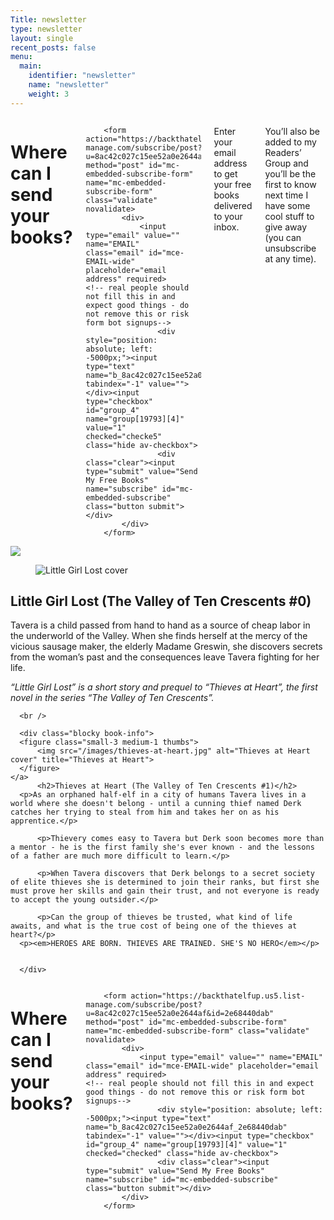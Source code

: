 ```yaml
---
Title: newsletter
type: newsletter
layout: single
recent_posts: false
menu:
  main:
    identifier: "newsletter"
    name: "newsletter"
    weight: 3
---
```


<div class="row newsletter-wrap">

  <div class="small-12 medium-offset-2 medium-8 columns newsletter">
  <h1>Where can I send your books?</h1>

<!-- Begin MailChimp Signup Form -->
        <form action="https://backthatelfup.us5.list-manage.com/subscribe/post?u=8ac42c027c15ee52a0e2644af&id=2e68440dab" method="post" id="mc-embedded-subscribe-form" name="mc-embedded-subscribe-form" class="validate" novalidate>
            <div>
                <input type="email" value="" name="EMAIL" class="email" id="mce-EMAIL-wide" placeholder="email address" required>
    <!-- real people should not fill this in and expect good things - do not remove this or risk form bot signups-->
                    <div style="position: absolute; left: -5000px;"><input type="text" name="b_8ac42c027c15ee52a0e2644af_2e68440dab" tabindex="-1" value=""></div><input type="checkbox" id="group_4" name="group[19793][4]" value="1" checked="checke5" class="hide av-checkbox">
                    <div class="clear"><input type="submit" value="Send My Free Books" name="subscribe" id="mc-embedded-subscribe" class="button submit"></div>
            </div>
        </form>
<!--End mc_embed_signup-->
<p>Enter your email address to get your free books delivered to your inbox.</p>

  <p>You’ll also be added to my Readers’ Group and you’ll be the first to know next time I have some cool stuff to give away (you can unsubscribe at any time).</p>  
</div>

  <div class="small-12 columns center-text">
    <img src="/images/3d-stack.png">
  </div>
    <section class="small-12 columns">
      <div class="blocky book-info">
	  <figure class="small-3 medium-1 thumbs">
	      <img src="/images/little-girl-lost.jpg" alt="Little Girl Lost cover" title="Little Girl Lost">
	  </figure>
	</a>
          <h2>Little Girl Lost (The Valley of Ten Crescents #0)</h2>
	  <p>Tavera is a child passed from hand to hand as a source of cheap labor in the underworld of the Valley. When she finds herself at the mercy of the vicious sausage maker, the elderly Madame Greswin, she discovers secrets from the woman’s past and the consequences leave Tavera fighting for her life.</p>
	  <p><em>“Little Girl Lost” is a short story and prequel to “Thieves at Heart”, the first novel in the series “The Valley of Ten Crescents”.</em></p>
      </div>

      <br />
      
      <div class="blocky book-info">
	  <figure class="small-3 medium-1 thumbs">
	      <img src="/images/thieves-at-heart.jpg" alt="Thieves at Heart cover" title="Thieves at Heart">
	  </figure>
	</a>
          <h2>Thieves at Heart (The Valley of Ten Crescents #1)</h2>
	  <p>As an orphaned half-elf in a city of humans Tavera lives in a world where she doesn't belong - until a cunning thief named Derk catches her trying to steal from him and takes her on as his apprentice.</p>

          <p>Thievery comes easy to Tavera but Derk soon becomes more than a mentor - he is the first family she's ever known - and the lessons of a father are much more difficult to learn.</p>

          <p>When Tavera discovers that Derk belongs to a secret society of elite thieves she is determined to join their ranks, but first she must prove her skills and gain their trust, and not everyone is ready to accept the young outsider.</p>

          <p>Can the group of thieves be trusted, what kind of life awaits, and what is the true cost of being one of the thieves at heart?</p>
	  <p><em>HEROES ARE BORN. THIEVES ARE TRAINED. SHE'S NO HERO</em></p>
	  
	  
      </div>
  </section>

  </div>

  <div class="small-12 medium-offset-4 medium-4 columns newsletter hide-for-medium hide-for-large">
  <h1>Where can I send your books?</h1>

<!-- Begin MailChimp Signup Form -->
        <form action="https://backthatelfup.us5.list-manage.com/subscribe/post?u=8ac42c027c15ee52a0e2644af&id=2e68440dab" method="post" id="mc-embedded-subscribe-form" name="mc-embedded-subscribe-form" class="validate" novalidate>
            <div>
                <input type="email" value="" name="EMAIL" class="email" id="mce-EMAIL-wide" placeholder="email address" required>
    <!-- real people should not fill this in and expect good things - do not remove this or risk form bot signups-->
                    <div style="position: absolute; left: -5000px;"><input type="text" name="b_8ac42c027c15ee52a0e2644af_2e68440dab" tabindex="-1" value=""></div><input type="checkbox" id="group_4" name="group[19793][4]" value="1" checked="checked" class="hide av-checkbox">
                    <div class="clear"><input type="submit" value="Send My Free Books" name="subscribe" id="mc-embedded-subscribe" class="button submit"></div>
            </div>
        </form>
<!--End mc_embed_signup-->
</div>
